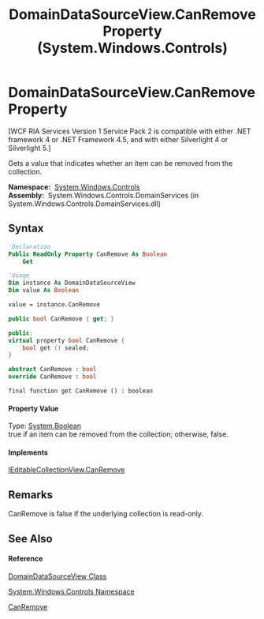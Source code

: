 ﻿---
title: DomainDataSourceView.CanRemove Property  (System.Windows.Controls)
TOCTitle: CanRemove Property
ms:assetid: P:System.Windows.Controls.DomainDataSourceView.CanRemove
ms:mtpsurl: https://msdn.microsoft.com/en-us/library/system.windows.controls.domaindatasourceview.canremove(v=VS.91)
ms:contentKeyID: 28754836
ms.date: 01/27/2012
mtps_version: v=VS.91
f1_keywords:
- System.Windows.Controls.DomainDataSourceView.CanRemove
- System.Windows.Controls.DomainDataSourceView.get_CanRemove
dev_langs:
- CSharp
- JScript
- VB
- FSharp
- c++
api_location:
- System.Windows.Controls.DomainServices.dll
api_name:
- System.Windows.Controls.DomainDataSourceView.CanRemove
- System.Windows.Controls.DomainDataSourceView.get_CanRemove
api_type:
- Managed
topic_type:
- apiref
- kbSyntax
product_family_name: VS
ROBOTS: INDEX,FOLLOW
---

# DomainDataSourceView.CanRemove Property

\[WCF RIA Services Version 1 Service Pack 2 is compatible with either .NET framework 4 or .NET Framework 4.5, and with either Silverlight 4 or Silverlight 5.\]

Gets a value that indicates whether an item can be removed from the collection.

**Namespace:**  [System.Windows.Controls](ms590941\(v=vs.91\).md)  
**Assembly:**  System.Windows.Controls.DomainServices (in System.Windows.Controls.DomainServices.dll)

## Syntax

``` vb
'Declaration
Public ReadOnly Property CanRemove As Boolean
    Get
```

``` vb
'Usage
Dim instance As DomainDataSourceView
Dim value As Boolean

value = instance.CanRemove
```

``` csharp
public bool CanRemove { get; }
```

``` c++
public:
virtual property bool CanRemove {
    bool get () sealed;
}
```

``` fsharp
abstract CanRemove : bool
override CanRemove : bool
```

``` jscript
final function get CanRemove () : boolean
```

#### Property Value

Type: [System.Boolean](https://msdn.microsoft.com/en-us/library/a28wyd50)  
true if an item can be removed from the collection; otherwise, false.  

#### Implements

[IEditableCollectionView.CanRemove](https://msdn.microsoft.com/en-us/library/Cc452187)  

## Remarks

CanRemove is false if the underlying collection is read-only.

## See Also

#### Reference

[DomainDataSourceView Class](ff422675\(v=vs.91\).md)

[System.Windows.Controls Namespace](ms590941\(v=vs.91\).md)

[CanRemove](https://msdn.microsoft.com/en-us/library/Cc452187)

